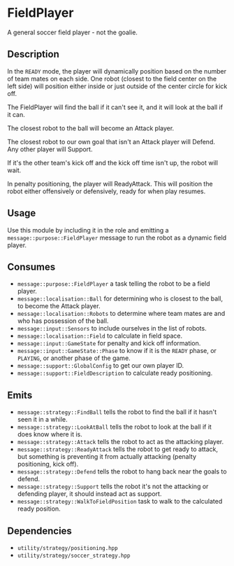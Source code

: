 # FieldPlayer

A general soccer field player - not the goalie.

## Description

In the `READY` mode, the player will dynamically position based on the number of team mates on each side. One robot (closest to the field center on the left side) will position either inside or just outside of the center circle for kick off.

The FieldPlayer will find the ball if it can't see it, and it will look at the ball if it can.

The closest robot to the ball will become an Attack player.

The closest robot to our own goal that isn't an Attack player will Defend. Any other player will Support.

If it's the other team's kick off and the kick off time isn't up, the robot will wait.

In penalty positioning, the player will ReadyAttack. This will position the robot either offensively or defensively, ready for when play resumes.

## Usage

Use this module by including it in the role and emitting a `message::purpose::FieldPlayer` message to run the robot as a dynamic field player.

## Consumes

- `message::purpose::FieldPlayer` a task telling the robot to be a field player.
- `message::localisation::Ball` for determining who is closest to the ball, to become the Attack player.
- `message::localisation::Robots` to determine where team mates are and who has possession of the ball.
- `message::input::Sensors` to include ourselves in the list of robots.
- `message::localisation::Field` to calculate in field space.
- `message::input::GameState` for penalty and kick off information.
- `message::input::GameState::Phase` to know if it is the `READY` phase, or `PLAYING`, or another phase of the game.
- `message::support::GlobalConfig` to get our own player ID.
- `message::support::FieldDescription` to calculate ready positioning.

## Emits

- `message::strategy::FindBall` tells the robot to find the ball if it hasn't seen it in a while.
- `message::strategy::LookAtBall` tells the robot to look at the ball if it does know where it is.
- `message::strategy::Attack` tells the robot to act as the attacking player.
- `message::strategy::ReadyAttack` tells the robot to get ready to attack, but something is preventing it from actually attacking (penalty positioning, kick off).
- `message::strategy::Defend` tells the robot to hang back near the goals to defend.
- `message::strategy::Support` tells the robot it's not the attacking or defending player, it should instead act as support.
- `message::strategy::WalkToFieldPosition` task to walk to the calculated ready position.

## Dependencies

- `utility/strategy/positioning.hpp`
- `utility/strategy/soccer_strategy.hpp`
